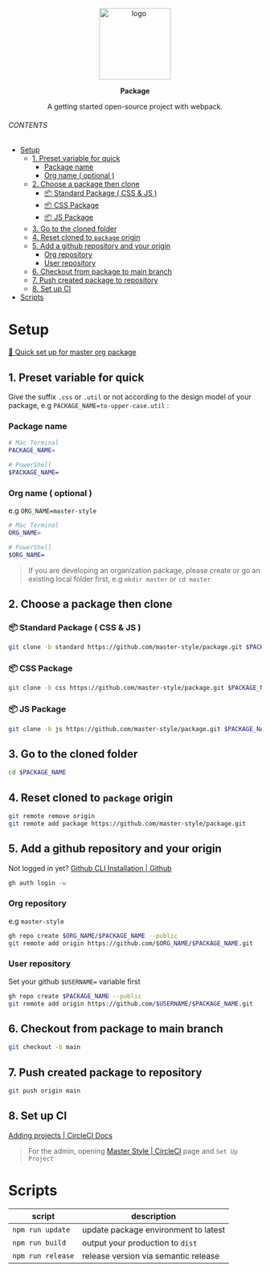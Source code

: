 <br><br>
<p align="center">
    <img src="https://raw.githubusercontent.com/master-style/package/document/images/logo-and-text.svg" alt="logo" width="142">
</p>
<p align="center">
    <b>Package</b>
</p>
<p align="center">A getting started open-source project with webpack.</p>

###### CONTENTS
- [Setup](#setup)
  - [1. Preset variable for quick](#1-preset-variable-for-quick)
    - [Package name](#package-name)
    - [Org name ( optional )](#org-name--optional-)
  - [2. Choose a package then clone](#2-choose-a-package-then-clone)
    - [📦 Standard Package ( CSS & JS )](#-standard-package--css--js-)
    - [📦 CSS Package](#-css-package)
    - [📦 JS Package](#-js-package)
  - [3. Go to the cloned folder](#3-go-to-the-cloned-folder)
  - [4. Reset cloned to `package` origin](#4-reset-cloned-to-package-origin)
  - [5. Add a github repository and your origin](#5-add-a-github-repository-and-your-origin)
    - [Org repository](#org-repository)
    - [User repository](#user-repository)
  - [6. Checkout from package to main branch](#6-checkout-from-package-to-main-branch)
  - [7. Push created package to repository](#7-push-created-package-to-repository)
  - [8. Set up CI](#8-set-up-ci)
- [Scripts](#scripts)

# Setup
[🚀 Quick set up for master org package](https://www.notion.so/aoyue/Quick-set-up-for-master-org-package-f4452dd7ee1c468fa72c2ba8a2d524e3)

## 1. Preset variable for quick
Give the suffix `.css` or `.util` or not according to the design model of your package, e.g `PACKAGE_NAME=to-upper-case.util` : 

### Package name
```sh
# Mac Terminal
PACKAGE_NAME=

# PowerShell
$PACKAGE_NAME=
```

### Org name ( optional )
e.g `ORG_NAME=master-style`
```sh
# Mac Terminal
ORG_NAME=

# PowerShell
$ORG_NAME=
```
> If you are developing an organization package, please create or go an existing local folder first, e.g `mkdir master` or `cd master`

## 2. Choose a package then clone
### 📦 Standard Package ( CSS & JS )
```sh
git clone -b standard https://github.com/master-style/package.git $PACKAGE_NAME
```
### 📦 CSS Package
```sh
git clone -b css https://github.com/master-style/package.git $PACKAGE_NAME
```
### 📦 JS Package
```sh
git clone -b js https://github.com/master-style/package.git $PACKAGE_NAME
```

## 3. Go to the cloned folder
```sh
cd $PACKAGE_NAME
```

## 4. Reset cloned to `package` origin
```sh
git remote remove origin
git remote add package https://github.com/master-style/package.git
```

## 5. Add a github repository and your origin
Not logged in yet? [Github CLI Installation | Github](https://github.com/cli/cli#installation)
```sh
gh auth login -w
```

### Org repository
e.g `master-style`
```sh
gh repo create $ORG_NAME/$PACKAGE_NAME --public
git remote add origin https://github.com/$ORG_NAME/$PACKAGE_NAME.git
```

### User repository
Set your github `$USERNAME=` variable first
```sh
gh repo create $PACKAGE_NAME --public
git remote add origin https://github.com/$USERNAME/$PACKAGE_NAME.git
```

## 6. Checkout from package to main branch
```sh
git checkout -b main
```

## 7. Push created package to repository
```sh
git push origin main
```

## 8. Set up CI
[Adding projects | CircleCI Docs](https://circleci.com/docs/2.0/project-build/#adding-projects)

> For the admin, opening [Master Style | CircleCI](https://app.circleci.com/projects/project-dashboard/github/master-style/) page and `Set Up Project`

# Scripts
| script            | description                          |
| ----------------- | ------------------------------------ |
| `npm run update`  | update package environment to latest |
| `npm run build`   | output your production to `dist`     |
| `npm run release` | release version via semantic release |
